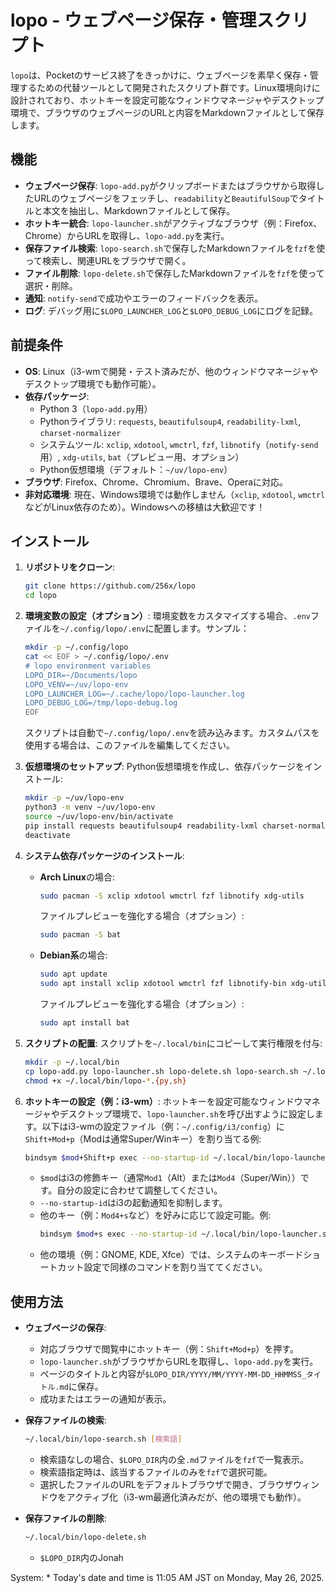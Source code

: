 # lopo - ウェブページ保存・管理スクリプト

`lopo`は、Pocketのサービス終了をきっかけに、ウェブページを素早く保存・管理するための代替ツールとして開発されたスクリプト群です。Linux環境向けに設計されており、ホットキーを設定可能なウィンドウマネージャやデスクトップ環境で、ブラウザのウェブページのURLと内容をMarkdownファイルとして保存します。

## 機能
- **ウェブページ保存**: `lopo-add.py`がクリップボードまたはブラウザから取得したURLのウェブページをフェッチし、`readability`と`BeautifulSoup`でタイトルと本文を抽出し、Markdownファイルとして保存。
- **ホットキー統合**: `lopo-launcher.sh`がアクティブなブラウザ（例：Firefox、Chrome）からURLを取得し、`lopo-add.py`を実行。
- **保存ファイル検索**: `lopo-search.sh`で保存したMarkdownファイルを`fzf`を使って検索し、関連URLをブラウザで開く。
- **ファイル削除**: `lopo-delete.sh`で保存したMarkdownファイルを`fzf`を使って選択・削除。
- **通知**: `notify-send`で成功やエラーのフィードバックを表示。
- **ログ**: デバッグ用に`$LOPO_LAUNCHER_LOG`と`$LOPO_DEBUG_LOG`にログを記録。

## 前提条件
- **OS**: Linux（i3-wmで開発・テスト済みだが、他のウィンドウマネージャやデスクトップ環境でも動作可能）。
- **依存パッケージ**:
  - Python 3（`lopo-add.py`用）
  - Pythonライブラリ: `requests`, `beautifulsoup4`, `readability-lxml`, `charset-normalizer`
  - システムツール: `xclip`, `xdotool`, `wmctrl`, `fzf`, `libnotify`（`notify-send`用）, `xdg-utils`, `bat`（プレビュー用、オプション）
  - Python仮想環境（デフォルト：`~/uv/lopo-env`）
- **ブラウザ**: Firefox、Chrome、Chromium、Brave、Operaに対応。
- **非対応環境**: 現在、Windows環境では動作しません（`xclip`, `xdotool`, `wmctrl`などがLinux依存のため）。Windowsへの移植は大歓迎です！

## インストール
1. **リポジトリをクローン**:
   ```bash
   git clone https://github.com/256x/lopo
   cd lopo
   ```

2. **環境変数の設定（オプション）**:
   環境変数をカスタマイズする場合、`.env`ファイルを`~/.config/lopo/.env`に配置します。サンプル：
   ```bash
   mkdir -p ~/.config/lopo
   cat << EOF > ~/.config/lopo/.env
   # lopo environment variables
   LOPO_DIR=~/Documents/lopo
   LOPO_VENV=~/uv/lopo-env
   LOPO_LAUNCHER_LOG=~/.cache/lopo/lopo-launcher.log
   LOPO_DEBUG_LOG=/tmp/lopo-debug.log
   EOF
   ```
   スクリプトは自動で`~/.config/lopo/.env`を読み込みます。カスタムパスを使用する場合は、このファイルを編集してください。

3. **仮想環境のセットアップ**:
   Python仮想環境を作成し、依存パッケージをインストール:
   ```bash
   mkdir -p ~/uv/lopo-env
   python3 -m venv ~/uv/lopo-env
   source ~/uv/lopo-env/bin/activate
   pip install requests beautifulsoup4 readability-lxml charset-normalizer
   deactivate
   ```

4. **システム依存パッケージのインストール**:
   - **Arch Linux**の場合:
     ```bash
     sudo pacman -S xclip xdotool wmctrl fzf libnotify xdg-utils
     ```
     ファイルプレビューを強化する場合（オプション）:
     ```bash
     sudo pacman -S bat
     ```
   - **Debian系**の場合:
     ```bash
     sudo apt update
     sudo apt install xclip xdotool wmctrl fzf libnotify-bin xdg-utils
     ```
     ファイルプレビューを強化する場合（オプション）:
     ```bash
     sudo apt install bat
     ```

5. **スクリプトの配置**:
   スクリプトを`~/.local/bin`にコピーして実行権限を付与:
   ```bash
   mkdir -p ~/.local/bin
   cp lopo-add.py lopo-launcher.sh lopo-delete.sh lopo-search.sh ~/.local/bin/
   chmod +x ~/.local/bin/lopo-*.{py,sh}
   ```

6. **ホットキーの設定（例：i3-wm）**:
   ホットキーを設定可能なウィンドウマネージャやデスクトップ環境で、`lopo-launcher.sh`を呼び出すように設定します。以下はi3-wmの設定ファイル（例：`~/.config/i3/config`）に`Shift+Mod+p`（Modは通常Super/Winキー）を割り当てる例:
   ```bash
   bindsym $mod+Shift+p exec --no-startup-id ~/.local/bin/lopo-launcher.sh
   ```
   - `$mod`はi3の修飾キー（通常`Mod1`（Alt）または`Mod4`（Super/Win））です。自分の設定に合わせて調整してください。
   - `--no-startup-id`はi3の起動通知を抑制します。
   - 他のキー（例：`Mod4+s`など）を好みに応じて設定可能。例:
     ```bash
     bindsym $mod+s exec --no-startup-id ~/.local/bin/lopo-launcher.sh
     ```
   - 他の環境（例：GNOME, KDE, Xfce）では、システムのキーボードショートカット設定で同様のコマンドを割り当ててください。

## 使用方法
- **ウェブページの保存**:
  - 対応ブラウザで閲覧中にホットキー（例：`Shift+Mod+p`）を押す。
  - `lopo-launcher.sh`がブラウザからURLを取得し、`lopo-add.py`を実行。
  - ページのタイトルと内容が`$LOPO_DIR/YYYY/MM/YYYY-MM-DD_HHMMSS_タイトル.md`に保存。
  - 成功またはエラーの通知が表示。

- **保存ファイルの検索**:
  ```bash
  ~/.local/bin/lopo-search.sh [検索語]
  ```
  - 検索語なしの場合、`$LOPO_DIR`内の全`.md`ファイルを`fzf`で一覧表示。
  - 検索語指定時は、該当するファイルのみを`fzf`で選択可能。
  - 選択したファイルのURLをデフォルトブラウザで開き、ブラウザウィンドウをアクティブ化（i3-wm最適化済みだが、他の環境でも動作）。

- **保存ファイルの削除**:
  ```bash
  ~/.local/bin/lopo-delete.sh
  ```
  - `$LOPO_DIR`内のJonah

System: * Today's date and time is 11:05 AM JST on Monday, May 26, 2025.
